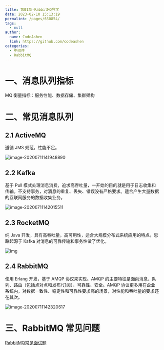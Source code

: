 ```yaml
---
title: 第01章-RabbitMQ导学
date: 2023-02-10 15:13:19
permalink: /pages/630854/
tags: 
  - null
author: 
  name: CodeAshen
  link: https://github.com/codeashen
categories: 
  - 中间件
  - RabbitMQ
---
```

# 一、消息队列指标

MQ 衡量指标：服务性能、数据存储、集群架构

# 二、常见消息队列

## 2.1 ActiveMQ

遵循 JMS 规范，性能不足。

![image-20200711141948890](https://s3.ax1x.com/2020/11/24/DYOMjS.png)

## 2.2 Kafka

基于 Pull 模式处理消息消费，追求高吞吐量，一开始的目的就是用于日志收集和传输。不支持事务，对消息的重复、丢失、错误没有严格要求。适合产生大量数据的互联网服务的数据收集业务。

![image-20200711142015511](https://s3.ax1x.com/2020/11/24/DYOlng.png)

## 2.3 RocketMQ

纯 Java 开发，具有高吞吐量，高可用性，适合大规模分布式系统应用的特点。思路起源于 Kafka 对消息的可靠传输和事务性做了优化。

![img](https://s3.ax1x.com/2020/11/24/DYO1BQ.png)

## 2.4 RabbitMQ

使用 Erlang 开发，基于 AMQP 协议来实现。AMQP 的主要特征是面向消息、队列、路由（包括点对点和发布/订阅）、可靠性、安全。AMQP 协议更多用在企业系统内，对数据一致性、稳定性和可靠性要求高的场景，对性能和吞吐量的要求还在其次。

![image-20200711142320617](https://s3.ax1x.com/2020/11/24/DYO37j.png)

# 三、RabbitMQ 常见问题

[RabbitMQ常见面试题](https://blog.csdn.net/u010919402/article/details/109089286)